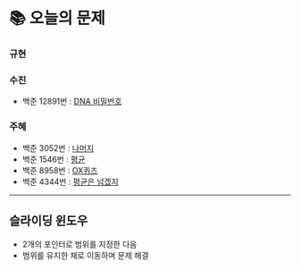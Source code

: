  # 📚 오늘의 문제
### 규현
### 수진
- 백준 12891번 : [DNA 비밀번호](https://www.acmicpc.net/problem/12891)
### 주혜
- 백준 3052번 : [나머지](https://www.acmicpc.net/problem/3052)
- 백준 1546번 : [평균](https://www.acmicpc.net/problem/1546)
- 백준 8958번 : [OX퀴즈](https://www.acmicpc.net/problem/8958)
- 백준 4344번 : [평균은 넘겠지](https://www.acmicpc.net/problem/4344)


<hr>

## 슬라이딩 윈도우

- 2개의 포인터로 범위를 지정한 다음
- 범위를 유지한 채로 이동하며 문제 해결
